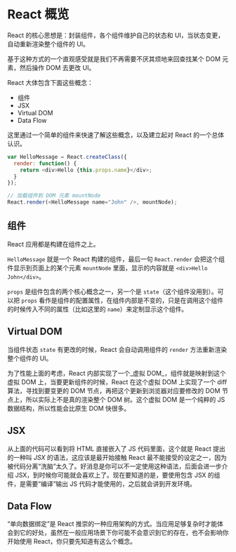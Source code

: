 # React 概览

React 的核心思想是：封装组件，各个组件维护自己的状态和
UI，当状态变更，自动重新渲染整个组件的 UI。

基于这种方式的一个直观感受就是我们不再需要不厌其烦地来回查找某个 DOM
元素，然后操作 DOM 去更改 UI。

React 大体包含下面这些概念：

- 组件
- JSX
- Virtual DOM
- Data Flow

这里通过一个简单的组件来快速了解这些概念，以及建立起对 React 的一个总体认识。

```javascript
var HelloMessage = React.createClass({
  render: function() {
    return <div>Hello {this.props.name}</div>;
  }
});

// 加载组件到 DOM 元素 mountNode
React.render(<HelloMessage name="John" />, mountNode);
```

## 组件

React 应用都是构建在组件之上。

`HelloMessage` 就是一个 React
构建的组件，最后一句 `React.render` 会把这个组件显示到页面上的某个元素 `mountNode` 里面，显示的内容就是 `<div>Hello John</div>`。

`props` 是组件包含的两个核心概念之一，另一个是 `state`（这个组件没用到）。可以把 `props` 看作是组件的配置属性，在组件内部是不变的，只是在调用这个组件的时候传入不同的属性（比如这里的 `name`）来定制显示这个组件。

## Virtual DOM

当组件状态 `state` 有更改的时候，React 会自动调用组件的 `render` 方法重新渲染整个组件的 UI。

为了性能上面的考虑，React 内部实现了一个_虚拟
DOM_，组件就是映射到这个虚拟 DOM 上，当要更新组件的时候，React 在这个虚拟 DOM
上实现了一个 diff 算法，寻找到要变更的 DOM 节点，再把这个更新到浏览器对应要修改的
DOM 节点上，所以实际上不是真的渲染整个 DOM 树。这个虚拟 DOM 是一个纯粹的 JS 数据结构，所以性能会比原生 DOM 快很多。

## JSX

从上面的代码可以看到将 HTML 直接嵌入了 JS 代码里面，这个就是 React 提出的一种叫 _JSX_ 的语法，这应该是最开始接触 React 最不能接受的设定之一，因为被代码分离“洗脑”太久了。好消息是你可以不一定使用这种语法，后面会进一步介绍 JSX，到时候你可能就会喜欢上了。现在要知道的是，要使用包含 JSX 的组件，是需要“编译”输出 JS 代码才能使用的，之后就会讲到开发环境。

## Data Flow

“单向数据绑定”是 React
推崇的一种应用架构的方式。当应用足够复杂时才能体会到它的好处，虽然在一般应用场景下你可能不会意识到它的存在，也不会影响你开始使用
React，你只要先知道有这么个概念。
